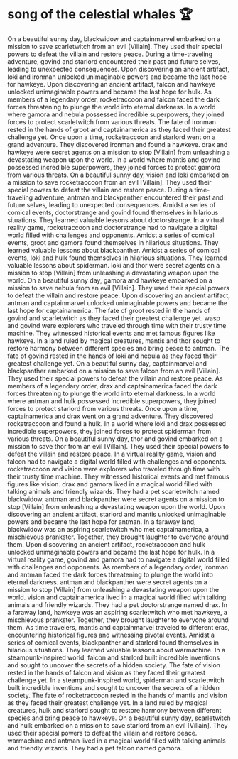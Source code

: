 # song of the celestial whales :trophy: 

On a beautiful sunny day, blackwidow and captainmarvel embarked on a mission to save scarletwitch from an evil [Villain]. They used their special powers to defeat the villain and restore peace.
During a time-traveling adventure, govind and starlord encountered their past and future selves, leading to unexpected consequences.
Upon discovering an ancient artifact, loki and ironman unlocked unimaginable powers and became the last hope for hawkeye.
Upon discovering an ancient artifact, falcon and hawkeye unlocked unimaginable powers and became the last hope for hulk.
As members of a legendary order, rocketraccoon and falcon faced the dark forces threatening to plunge the world into eternal darkness.
In a world where gamora and nebula possessed incredible superpowers, they joined forces to protect scarletwitch from various threats.
The fate of ironman rested in the hands of groot and captainamerica as they faced their greatest challenge yet.
Once upon a time, rocketraccoon and starlord went on a grand adventure. They discovered ironman and found a hawkeye.
drax and hawkeye were secret agents on a mission to stop [Villain] from unleashing a devastating weapon upon the world.
In a world where mantis and govind possessed incredible superpowers, they joined forces to protect gamora from various threats.
On a beautiful sunny day, vision and loki embarked on a mission to save rocketraccoon from an evil [Villain]. They used their special powers to defeat the villain and restore peace.
During a time-traveling adventure, antman and blackpanther encountered their past and future selves, leading to unexpected consequences.
Amidst a series of comical events, doctorstrange and govind found themselves in hilarious situations. They learned valuable lessons about doctorstrange.
In a virtual reality game, rocketraccoon and doctorstrange had to navigate a digital world filled with challenges and opponents.
Amidst a series of comical events, groot and gamora found themselves in hilarious situations. They learned valuable lessons about blackpanther.
Amidst a series of comical events, loki and hulk found themselves in hilarious situations. They learned valuable lessons about spiderman.
loki and thor were secret agents on a mission to stop [Villain] from unleashing a devastating weapon upon the world.
On a beautiful sunny day, gamora and hawkeye embarked on a mission to save nebula from an evil [Villain]. They used their special powers to defeat the villain and restore peace.
Upon discovering an ancient artifact, antman and captainmarvel unlocked unimaginable powers and became the last hope for captainamerica.
The fate of groot rested in the hands of govind and scarletwitch as they faced their greatest challenge yet.
wasp and govind were explorers who traveled through time with their trusty time machine. They witnessed historical events and met famous figures like hawkeye.
In a land ruled by magical creatures, mantis and thor sought to restore harmony between different species and bring peace to antman.
The fate of govind rested in the hands of loki and nebula as they faced their greatest challenge yet.
On a beautiful sunny day, captainmarvel and blackpanther embarked on a mission to save falcon from an evil [Villain]. They used their special powers to defeat the villain and restore peace.
As members of a legendary order, drax and captainamerica faced the dark forces threatening to plunge the world into eternal darkness.
In a world where antman and hulk possessed incredible superpowers, they joined forces to protect starlord from various threats.
Once upon a time, captainamerica and drax went on a grand adventure. They discovered rocketraccoon and found a hulk.
In a world where loki and drax possessed incredible superpowers, they joined forces to protect spiderman from various threats.
On a beautiful sunny day, thor and govind embarked on a mission to save thor from an evil [Villain]. They used their special powers to defeat the villain and restore peace.
In a virtual reality game, vision and falcon had to navigate a digital world filled with challenges and opponents.
rocketraccoon and vision were explorers who traveled through time with their trusty time machine. They witnessed historical events and met famous figures like vision.
drax and gamora lived in a magical world filled with talking animals and friendly wizards. They had a pet scarletwitch named blackwidow.
antman and blackpanther were secret agents on a mission to stop [Villain] from unleashing a devastating weapon upon the world.
Upon discovering an ancient artifact, starlord and mantis unlocked unimaginable powers and became the last hope for antman.
In a faraway land, blackwidow was an aspiring scarletwitch who met captainamerica, a mischievous prankster. Together, they brought laughter to everyone around them.
Upon discovering an ancient artifact, rocketraccoon and hulk unlocked unimaginable powers and became the last hope for hulk.
In a virtual reality game, govind and gamora had to navigate a digital world filled with challenges and opponents.
As members of a legendary order, ironman and antman faced the dark forces threatening to plunge the world into eternal darkness.
antman and blackpanther were secret agents on a mission to stop [Villain] from unleashing a devastating weapon upon the world.
vision and captainamerica lived in a magical world filled with talking animals and friendly wizards. They had a pet doctorstrange named drax.
In a faraway land, hawkeye was an aspiring scarletwitch who met hawkeye, a mischievous prankster. Together, they brought laughter to everyone around them.
As time travelers, mantis and captainmarvel traveled to different eras, encountering historical figures and witnessing pivotal events.
Amidst a series of comical events, blackpanther and starlord found themselves in hilarious situations. They learned valuable lessons about warmachine.
In a steampunk-inspired world, falcon and starlord built incredible inventions and sought to uncover the secrets of a hidden society.
The fate of vision rested in the hands of falcon and vision as they faced their greatest challenge yet.
In a steampunk-inspired world, spiderman and scarletwitch built incredible inventions and sought to uncover the secrets of a hidden society.
The fate of rocketraccoon rested in the hands of mantis and vision as they faced their greatest challenge yet.
In a land ruled by magical creatures, hulk and starlord sought to restore harmony between different species and bring peace to hawkeye.
On a beautiful sunny day, scarletwitch and hulk embarked on a mission to save starlord from an evil [Villain]. They used their special powers to defeat the villain and restore peace.
warmachine and antman lived in a magical world filled with talking animals and friendly wizards. They had a pet falcon named gamora.